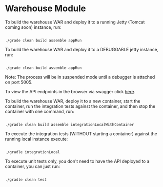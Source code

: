 Warehouse Module
================

To build the warehouse WAR and deploy it to a running Jetty (Tomcat coming soon) instance, run:

<code>
./grade clean build assemble appRun
</code>

To build the warehouse WAR and deploy it to a DEBUGGABLE jetty instance, run:

<code>
./grade clean build assemble appRun
</code>

Note: The process will be in suspended mode until a debugger is attached on port 5005.

To view the API endpoints in the browser via swagger click [here](http://localhost:8085/warehouse).

To build the warehouse WAR, deploy it to a new container, start the container,
run the integration tests against the container, and then stop the container with one command, run:

<code>
./gradle clean build assemble integrationLocalWithContainer
</code>

To execute the integration tests (WITHOUT starting a container) against the running local instance execute:

<code>
./gradle integrationLocal
</code>

To execute unit tests only, you don't need to have the API deployed to a container, you can just run:

<code>
./gradle clean test
</code>

